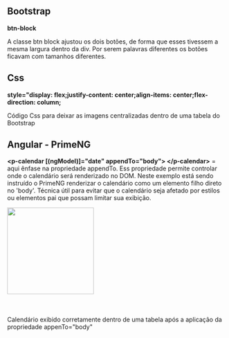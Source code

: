 

<h2>Bootstrap</h2>

<p><strong>btn-block</strong></p>
<p>A classe btn block ajustou os dois botões, de forma que esses tivessem a mesma largura dentro da div. Por serem palavras diferentes os botões ficavam com tamanhos diferentes.</p>

<h2>Css</h2>
<p><strong>style="display: flex;justify-content: center;align-items: center;flex-direction: column;</strong></p>
<p>Código Css para deixar as imagens centralizadas dentro de uma tabela do <emph>Bootstrap</emph></p>


<h2>Angular - PrimeNG</h2>

<p><strong> 
&lt;p-calendar [(ngModel)]="date" appendTo="body"&gt; &lt;/p-calendar></strong>
= aqui ênfase na propriedade appendTo. Ess propriedade permite controlar onde o calendário será renderizado no DOM. Neste exemplo está sendo instruído o PrimeNG renderizar o calendário como um elemento filho direto no 'body'. Técnica útil para evitar que o calendário seja afetado por estilos ou elementos pai que possam limitar sua exibição.</p>

<img src="https://github.com/diogopaza/Estudos-Exemplos-Css-Bootstrap-e-Angular/blob/main/imagens/calendario-correta-new.png" width="200px" />
<p style="margin-top:50px;">Calendário exibido corretamente dentro de uma tabela após a aplicação da propriedade appenTo="body"</p>



